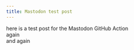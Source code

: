 ```yaml
---
title: Mastodon test post
---
```

here is a test post for the Mastodon GitHub Action  
again  
and again  
